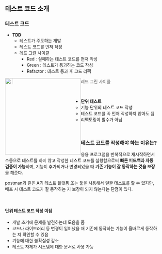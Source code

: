 ## 테스트 코드 소개

### 테스트 코드

- **TDD**
  - 테스트가 주도하는 개발
  - 테스트 코드를 먼저 작성
  - 레드 그린 사이클
    - Red : 실패하는 테스트 코드를 먼저 작성
    - Green : 테스트가 통과하는 코드 작성
    - Refactor : 테스트 통과 후 코드 리팩

<img src="/Users/hjmac/Desktop/스크린샷 2023-05-15 오후 2.06.50.png" width="250" height="250" style="float: left">

> 레드 그린 사이클

<br>

- **단위 테스트**
  - 기능 단위의 테스트 코드 작성
  - 테스트 코드를 꼭 먼저 작성하지 않아도 됨
  - 리팩토링이 필수가 아님

<br>

### 테스트 코드를 작성해야 하는 이유는?

응용 프로그램을 반복적으로 재시작하면서 수동으로 테스트를 하지 않고 작성한 테스트 코드를 실행함으로써 **빠른 피드백과 자동 검증이 가능**하며, 기능이 추가되거나 변경되었을 때 **기존 기능이 잘 동작하는 것을 보장**을 해준다.

postman과 같은 API 테스트 플랫폼 또는 툴을 사용해서 일괄 테스트를 할 수 있지만, 배포 시 테스트 코드가 잘 동작하는 지 보장이 되지 않는다는 단점이 있다.

<br>

#### 단위 테스트 코드 작성 이점

- 개발 초기에 문제를 발견하는데 도움을 줌
- 코드나 라이브러리 등 변경이 일어났을 때 기존에 동작하는 기능이 올바르게 동작하는 지 확인할 수 있음
- 기능에 대한 불확실성 감소
- 테스트 자체가 시스템에 대한 문서로 사용 가능

